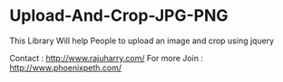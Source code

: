 # Upload-And-Crop-JPG-PNG
This Library Will help People to upload an image and crop using jquery 

Contact : http://www.rajuharry.com/
For more Join : http://www.phoenixpeth.com/
